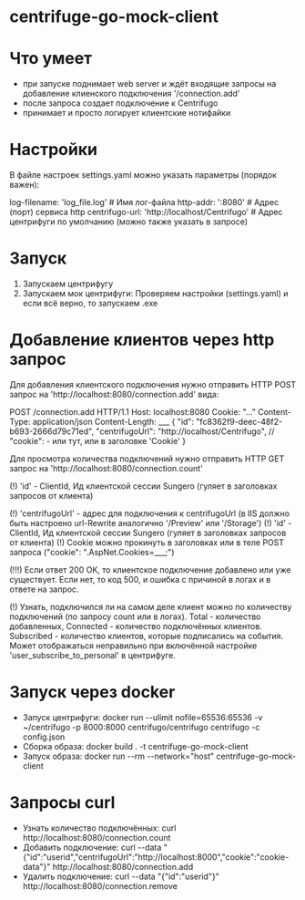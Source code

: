 # centrifuge-go-mock-client

# Что умеет
- при запуске поднимает web server и ждёт входящие запросы на добавление клиенского подключения '/connection.add'
- после запроса создает подключение к Centrifugo
- принимает и просто логирует клиентские нотифайки 

# Настройки
В файле настроек settings.yaml можно указать параметры (порядок важен):

log-filename: 	'log_file.log' 					# Имя лог-файла
http-addr: 	':8080'						# Адрес (порт) сервиса http
centrifugo-url: 'http://localhost/Centrifugo'	# Адрес центрифуги по умолчанию (можно также указать в запросе)

# Запуск
1. Запускаем центрифугу
2. Запускаем мок центрифуги:
Проверяем настройки (settings.yaml) и если всё верно, то запускаем .exe

# Добавление клиентов через http запрос
Для добавления клиентского подключения нужно отправить HTTP POST запрос на 'http://localhost:8080/connection.add' вида:

POST /connection.add HTTP/1.1
Host: localhost:8080
Cookie: "..."
Content-Type: application/json
Content-Length: ___
{
    "id": "fc8362f9-deec-48f2-b693-2666d79c71ed",
    "centrifugoUrl": "http://localhost/Centrifugo",
    // "cookie": - или тут, или в заголовке 'Cookie'
}

Для просмотра количества подключений нужно отправить HTTP GET запрос на 'http://localhost:8080/connection.count'

(!) 'id' - ClientId, Ид клиентской сессии Sungero (гуляет в заголовках запросов от клиента)

(!) 'centrifugoUrl' - адрес для подключения к centrifugoUrl (в IIS должно быть настроено url-Rewrite аналогично '/Preview' или '/Storage')
(!) 'id' - ClientId, Ид клиентской сессии Sungero (гуляет в заголовках запросов от клиента)
(!) Cookie можно прокинуть в заголовках или в теле POST запроса ("cookie": ".AspNet.Cookies=___;")

(!!!) Если ответ 200 OK, то клиентское подключение добавлено или уже существует. Если нет, то код 500, и ошибка с причиной в логах и в ответе на запрос.

(!) Узнать, подключился ли на самом деле клиент можно по количеству подключений (по запросу count или в логах). 
Total - количество добавленных, Connected - количество подключённых клиентов.
Subscribed - количество клиентов, которые подписались на события. Может отображаться неправильно при включённой настройке 'user_subscribe_to_personal' в центрифуге.

# Запуск через docker
- Запуск центрифуги:
docker run --ulimit nofile=65536:65536 -v ~/centrifugo -p 8000:8000 centrifugo/centrifugo centrifugo -c config.json
- Сборка образа:
docker build . -t centrifuge-go-mock-client
- Запуск образа:
docker run --rm --network="host" centrifuge-go-mock-client

# Запросы curl
- Узнать количество подключённых:
curl http://localhost:8080/connection.count
- Добавить подключение:
curl --data "{\"id\":\"userid\",\"centrifugoUrl\":\"http://localhost:8000\",\"cookie\":\"cookie-data\"}" http://localhost:8080/connection.add
- Удалить подключение:
curl --data "{\"id\":\"userid\"}" http://localhost:8080/connection.remove